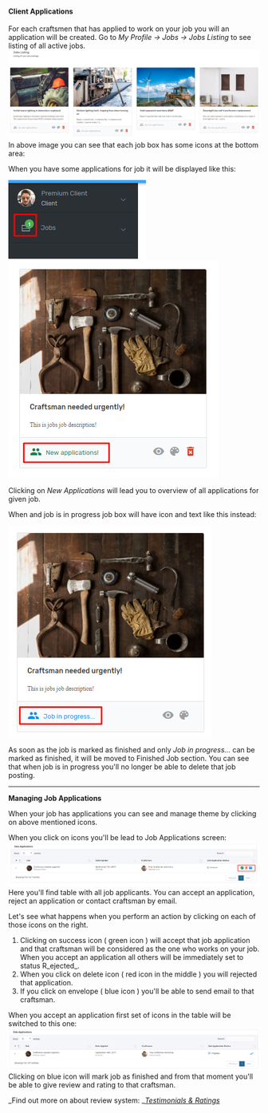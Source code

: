 #### Client Applications

For each craftsmen that has applied to work on your job you will an application will be created. Go to _My Profile -&gt; Jobs -&gt; Jobs Listing_ to see listing of all active jobs.![](/assets/45.png)In above image you can see that each job box has some icons at the bottom area:

When you have some applications for job it will be displayed like this:

![](/assets/54.png)![](/assets/55.png)

Clicking on _New Applications_ will lead you to overview of all applications for given job.

When and job is in progress job box will have icon and text like this instead:

![](/assets/57.png)

As soon as the job is marked as finished and only _Job in progress..._ can be marked as finished, it will be moved to Finished Job section. You can see that when job is in progress you'll no longer be able to delete that job posting.

---

**Managing Job Applications**

When your job has applications you can see and manage theme by clicking on above mentioned icons.

When you click on icons you'll be lead to Job Applications screen:![](/assets/56.png)Here you'll find table with all job applicants. You can accept an application, reject an application or contact craftsman by email.

Let's see what happens when you perform an action by clicking on each of those icons on the right.

1. Clicking on success icon \( green icon \) will accept that job application and that craftsman will be considered as the one who works on your job. When you accept an application all others will be immediately set to status R_ejected_.
2. When you click on delete icon \( red icon in the middle \) you will rejected that application.
3. If you click on envelope \( blue icon \) you'll be able to send email to that craftsman.

When you accept an application first set of icons in the table will be switched to this one:![](/assets/58.png)Clicking on blue icon will mark job as finished and from that moment you'll be able to give review and rating to that craftsman.

_Find out more on about review system: _[_Testimonials & Ratings_](/job-applications/applications/testimonials-and-ratings.md)

